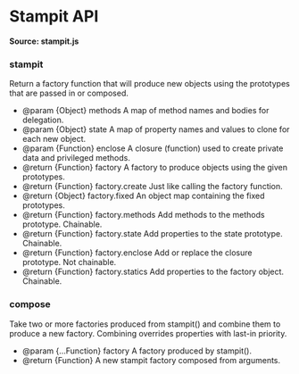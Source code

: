 # Stampit API #

**Source: stampit.js**

### stampit ###

Return a factory function that will produce new objects using the
prototypes that are passed in or composed.

* @param {Object} methods A map of method names and bodies for delegation.
* @param {Object} state A map of property names and values to clone for each new object.
* @param {Function} enclose A closure (function) used to create private data and privileged methods.
* @return {Function} factory A factory to produce objects using the given prototypes.
* @return {Function} factory.create Just like calling the factory function.
* @return {Object} factory.fixed An object map containing the fixed prototypes.
* @return {Function} factory.methods Add methods to the methods prototype. Chainable.
* @return {Function} factory.state Add properties to the state prototype. Chainable.
* @return {Function} factory.enclose Add or replace the closure prototype. Not chainable.
* @return {Function} factory.statics Add properties to the factory object. Chainable.

### compose ###

Take two or more factories produced from stampit() and
combine them to produce a new factory. Combining overrides
properties with last-in priority.

* @param {...Function} factory A factory produced by stampit().
* @return {Function} A new stampit factory composed from arguments.
